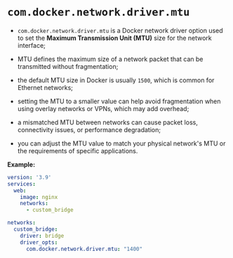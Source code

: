 # `com.docker.network.driver.mtu`

- `com.docker.network.driver.mtu` is a Docker network driver option used to set the **Maximum Transmission Unit (MTU)** size for the network interface;
- MTU defines the maximum size of a network packet that can be transmitted without fragmentation;
- the default MTU size in Docker is usually `1500`, which is common for Ethernet networks;
 

- setting the MTU to a smaller value can help avoid fragmentation when using overlay networks or VPNs, which may add overhead;
- a mismatched MTU between networks can cause packet loss, connectivity issues, or performance degradation;
- you can adjust the MTU value to match your physical network's MTU or the requirements of specific applications.

**Example:**

```yaml
version: '3.9'
services:
  web:
    image: nginx
    networks:
      - custom_bridge

networks:
  custom_bridge:
    driver: bridge
    driver_opts:
      com.docker.network.driver.mtu: "1400"
```
